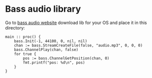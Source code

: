 # Bass audio library

Go to [bass audio website](https://www.un4seen.com/) 
download lib for your OS and place it in this directory:

```odin
main :: proc() {
    bass.Init(-1, 44100, 0, nil, nil)
    chan := bass.StreamCreateFile(false, "audio.mp3", 0, 0, 0)
    bass.ChannelPlay(chan, false)
    for true {
        pos := bass.ChannelGetPosition(chan, 0)
        fmt.printf("pos: %d\n", pos)
    }
}
```
